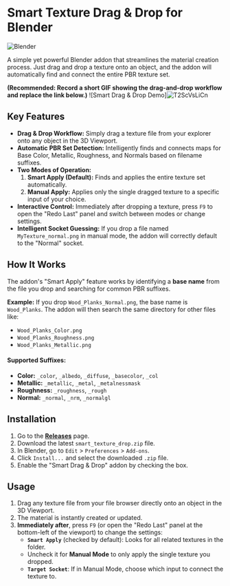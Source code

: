 
# Smart Texture Drag & Drop for Blender

![Blender](https://img.shields.io/badge/Blender-4.1+-orange.svg)

A simple yet powerful Blender addon that streamlines the material creation process. Just drag and drop a texture onto an object, and the addon will automatically find and connect the entire PBR texture set.

**(Recommended: Record a short GIF showing the drag-and-drop workflow and replace the link below.)**
![Smart Drag & Drop Demo]![T2ScVsLiCn](https://github.com/user-attachments/assets/0caf601d-15e7-44b5-ba72-50f9d63c02f0)


## Key Features

*   **Drag & Drop Workflow:** Simply drag a texture file from your explorer onto any object in the 3D Viewport.
*   **Automatic PBR Set Detection:** Intelligently finds and connects maps for Base Color, Metallic, Roughness, and Normals based on filename suffixes.
*   **Two Modes of Operation:**
    1.  **Smart Apply (Default):** Finds and applies the entire texture set automatically.
    2.  **Manual Apply:** Applies only the single dragged texture to a specific input of your choice.
*   **Interactive Control:** Immediately after dropping a texture, press `F9` to open the "Redo Last" panel and switch between modes or change settings.
*   **Intelligent Socket Guessing:** If you drop a file named `MyTexture_normal.png` in manual mode, the addon will correctly default to the "Normal" socket.

## How It Works

The addon's "Smart Apply" feature works by identifying a **base name** from the file you drop and searching for common PBR suffixes.

**Example:** If you drop `Wood_Planks_Normal.png`, the base name is `Wood_Planks`. The addon will then search the same directory for other files like:
*   `Wood_Planks_Color.png`
*   `Wood_Planks_Roughness.png`
*   `Wood_Planks_Metallic.png`

#### Supported Suffixes:
*   **Color:** `_color`, `_albedo`, `_diffuse`, `_basecolor`, `_col`
*   **Metallic:** `_metallic`, `_metal`, `_metalnessmask`
*   **Roughness:** `_roughness`, `_rough`
*   **Normal:** `_normal`, `_nrm`, `_normalgl`

## Installation

1.  Go to the [**Releases**](https://github.com/YOUR_USERNAME/YOUR_REPOSITORY/releases) page.
2.  Download the latest `smart_texture_drop.zip` file.
3.  In Blender, go to `Edit` > `Preferences` > `Add-ons`.
4.  Click `Install...` and select the downloaded `.zip` file.
5.  Enable the "Smart Drag & Drop" addon by checking the box.

## Usage

1.  Drag any texture file from your file browser directly onto an object in the 3D Viewport.
2.  The material is instantly created or updated.
3.  **Immediately after**, press `F9` (or open the "Redo Last" panel at the bottom-left of the viewport) to change the settings:
    *   **`Smart Apply`** (checked by default): Looks for all related textures in the folder.
    *   Uncheck it for **Manual Mode** to only apply the single texture you dropped.
    *   **`Target Socket`**: If in Manual Mode, choose which input to connect the texture to.

